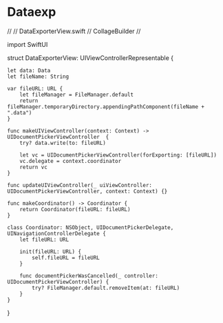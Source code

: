 # Dataexp
//
//  DataExporterView.swift
//  CollageBuilder
//


import SwiftUI

struct DataExporterView: UIViewControllerRepresentable {
    
    let data: Data
    let fileName: String
    
    var fileURL: URL {
        let fileManager = FileManager.default
        return fileManager.temporaryDirectory.appendingPathComponent(fileName + ".data")
    }
    
    func makeUIViewController(context: Context) -> UIDocumentPickerViewController  {
        try? data.write(to: fileURL)
        
        let vc = UIDocumentPickerViewController(forExporting: [fileURL])
        vc.delegate = context.coordinator
        return vc
    }
    
    func updateUIViewController(_ uiViewController: UIDocumentPickerViewController, context: Context) {}
    
    func makeCoordinator() -> Coordinator {
        return Coordinator(fileURL: fileURL)
    }
    
    class Coordinator: NSObject, UIDocumentPickerDelegate, UINavigationControllerDelegate {
        let fileURL: URL
        
        init(fileURL: URL) {
            self.fileURL = fileURL
        }
        
        func documentPickerWasCancelled(_ controller: UIDocumentPickerViewController) {
            try? FileManager.default.removeItem(at: fileURL)
        }
    }
}

